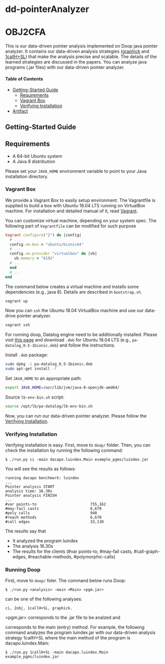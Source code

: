# dd-pointerAnalyzer
# OBJ2CFA
This is our data-driven pointer analysis implemented on Doop java pointer analyzer. It contains our data-driven analysis strategies ([graphick](https://dl.acm.org/doi/10.1145/3428247) and [1callH+SL](https://dl.acm.org/doi/abs/10.1145/3498720)) that make the analysis precise and scalable. The details of the learned strategies are discussed in the papers. You can analyze java programs (.jar files) with our data-driven pointer analyzer.


#### Table of Contents

* [Getting-Started Guide](#Getting-Started-Guide)
  * [Requirements](#Requirements)
  * [Vagrant Box](#Vagrant-Box)
  * [Verifying Installation](#Verifying-Installation)
* [Artifact](#Artfact)

## Getting-Started Guide

## Requirements

- A 64-bit Ubuntu system
- A Java 8 distribution

Please set your `JAVA_HOME` environment variable to point to your Java installation directory.

### Vagrant Box
We provide a Vagrant Box to easily setup environment. The Vagrantfile is supplied to build a box with Ubuntu 18.04 LTS running on VirtualBox machine. For installation and detailed manual of it, read [Vagrant](https://vagrantup.com).


You can customize virtual machine, depending on your system spec. The following part of `Vagrantfile` can be modified for such purpose

```ruby
Vagrant.configure("2") do |config|
  # ...
  config.vm.box = "ubuntu/bionic64"
  # ...
  config.vm.provider "virtualbox" do |vb|
    vb.memory = "8192"
  # ...
  end  
  # ...
end
```

The command below creates a virtual machine and installs some dependencies (e.g., java 8). Details are described in `bootstrap.sh`. 

```sh
vagrant up
```

Now you can `ssh` the Ubuntu 18.04 VirtualBox machine and use our data-drive pointer analyzer. 

```sh
vagrant ssh
```

For running doop, Datalog engine need to be additionally installed. Please visit [this page](http://snf-705535.vm.okeanos.grnet.gr/agreement.html) and download `.deb` for Ubuntu 18.04 LTS (e.g., `pa-datalog_0.5-1bionic.deb`) and follow the instructions.

Install `.deb` package:

```sh
sudo dpkg -i pa-datalog_0.5-1bionic.deb
sudo apt-get install -f
```

Set `JAVA_HOME` to an appropriate path:
```sh
export JAVA_HOME=/usr/lib/jvm/java-8-openjdk-amd64/
```
Source `lb-env-bin.sh` script:
```sh
source /opt/lb/pa-datalog/lb-env-bin.sh
```

Now, you can run our data-driven pointer analyzer. Please follow the [Verifying Installation](#Verifying-Installation).


### Verifying Installation

Verifying installation is easy. First, move to `doop/` folder. Then, you can check the installation by running the following command:

```
$ ./run.py ci -main dacapo.luindex.Main example_pgms/luindex.jar
```

You will see the results as follows:

```
running dacapo benchmark: luindex
...
Pointer analysis START
analysis time: 16.30s
Pointer analysis FINISH
...
#var points-to                        755,162
#may-fail casts                       6,670
#poly calls                           940
#reach methods                        6,670
#call edges                           33,130
```

The results say that

- It analyzed the program luindex
- The analysis 16.30s
- The results for the clients (#var points-to, #may-fail casts, #call-graph-edges, #reachable-methods, #polymorphic-calls)

### Running Doop
First, move to `doop/` foler. The command below runs Doop:

```
$ ./run.py <analysis> -main <Main> <pgm.jar>
```

<analysis> can be one of the following analyses:
```
ci, 2obj, 1callH+SL, graphick.
```
  
<pgm.jar> corresponds to the .jar file to be analzed and <Main> corresponds to the main (entry) method. For example, the following command analyzes the program luindex.jar with our data-driven analysis strategy 1callH+SL where the main method of the program is dacapo.luindex.Main:
```
$ ./run.py 1callH+SL -main dacapo.luindex.Main example_pgms/luindex.jar
```
  
  
  
 
